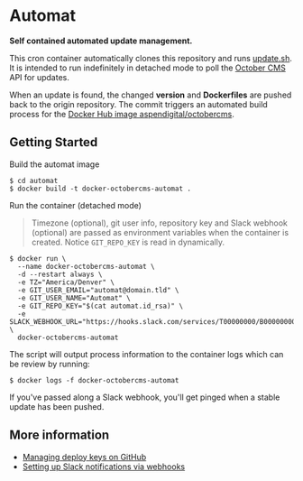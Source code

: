 # Automat

__Self contained automated update management.__

This cron container automatically clones this repository and runs [update.sh](https://github.com/aspendigital/docker-octobercms/blob/master/update.sh). It is intended to run indefinitely in detached mode to poll the [October CMS](https://octobercms.com/) API for updates.

When an update is found, the changed __version__ and __Dockerfiles__ are pushed back to the origin repository. The commit triggers an automated build process for the  [Docker Hub image aspendigital/octobercms](https://hub.docker.com/r/aspendigital/octobercms/).


## Getting Started

Build the automat image

```shell
$ cd automat
$ docker build -t docker-octobercms-automat .
```

Run the container (detached mode)

> Timezone (optional), git user info, repository key and Slack webhook (optional) are passed as environment variables when the container is created. Notice `GIT_REPO_KEY` is read in dynamically.


```shell
$ docker run \
  --name docker-octobercms-automat \
  -d --restart always \
  -e TZ="America/Denver" \
  -e GIT_USER_EMAIL="automat@domain.tld" \
  -e GIT_USER_NAME="Automat" \
  -e GIT_REPO_KEY="$(cat automat.id_rsa)" \
  -e SLACK_WEBHOOK_URL="https://hooks.slack.com/services/T00000000/B00000000/XXXXXXXXXXXXXXXXXXXXXXXX" \
  docker-octobercms-automat
```

The script will output process information to the container logs which can be review by running:

```shell
$ docker logs -f docker-octobercms-automat
```

If you've passed along a Slack webhook, you'll get pinged when a stable update has been pushed.


## More information

 - [Managing deploy keys on GitHub](https://developer.github.com/guides/managing-deploy-keys/#deploy-keys)
 - [Setting up Slack notifications via webhooks](https://api.slack.com/incoming-webhooks)
